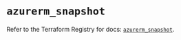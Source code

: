# `azurerm_snapshot`

Refer to the Terraform Registry for docs: [`azurerm_snapshot`](https://registry.terraform.io/providers/hashicorp/azurerm/4.22.0/docs/resources/snapshot).
